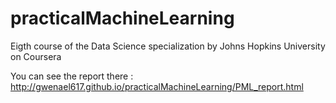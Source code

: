 # practicalMachineLearning
Eigth course of the Data Science specialization by Johns Hopkins University on Coursera  


You can see the report there : http://gwenael617.github.io/practicalMachineLearning/PML_report.html  
